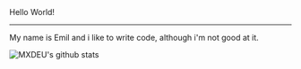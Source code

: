 

<!--**MXDEU/MXDEU** is a ✨ _special_ ✨ repository because its `README.md` (this file) appears on your GitHub profile.


-->Hello World! 
   -----------
My name is Emil and i like to write code, although i'm not good at it.  

![MXDEU's github stats](https://github-readme-stats.vercel.app/api?username=MXDEU&show_icons=true&theme=merko&count_private=true)
